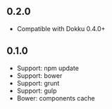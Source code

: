 0.2.0
---
* Compatible with Dokku 0.4.0+

0.1.0
---
* Support: npm update
* Support: bower
* Support: grunt
* Support: gulp
* Bower: components cache